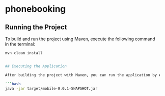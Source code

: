 # phonebooking

## Running the Project

To build and run the project using Maven, execute the following command in the terminal:

```bash
mvn clean install


## Executing the Application

After building the project with Maven, you can run the application by executing the generated JAR file. Navigate to the target directory and run the JAR file with the following command:

```bash
java -jar target/mobile-0.0.1-SNAPSHOT.jar
